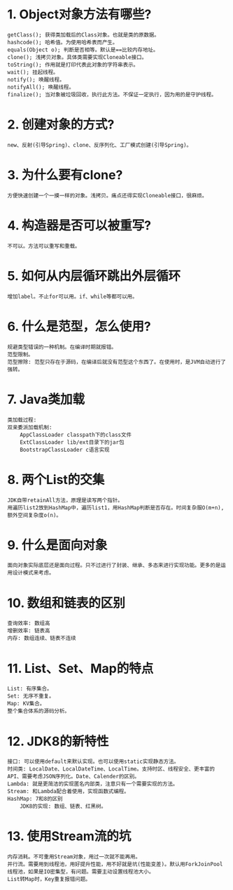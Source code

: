 # 1. Object对象方法有哪些?
    getClass(); 获得类加载后的Class对象。也就是类的原数据。
    hashcode(); 哈希值。为使用哈希表而产生。
    equals(Object o); 判断是否相等。默认是==比较内存地址。
    clone(); 浅拷贝对象。具体类需要实现Cloneable接口。
    toString(); 作用就是打印代表此对象的字符串表示。
    wait(); 挂起线程。
    notify(); 唤醒线程。
    notifyAll(); 唤醒线程。
    finalize(); 当对象被垃圾回收，执行此方法。不保证一定执行，因为用的是守护线程。
# 2. 创建对象的方式?
    new、反射(引导Spring)、clone、反序列化、工厂模式创建(引导Spring)。
# 3. 为什么要有clone?
    方便快速创建一个一摸一样的对象。浅拷贝。痛点还得实现Cloneable接口，很麻烦。
# 4. 构造器是否可以被重写?
    不可以。方法可以重写和重载。
# 5. 如何从内层循环跳出外层循环
    增加label。不止for可以用。if、while等都可以用。
# 6. 什么是范型，怎么使用?
    规避类型错误的一种机制。在编译时期就报错。
    范型限制。
    范型擦除: 范型只存在于源码，在编译后就没有范型这个东西了。在使用时，是JVM自动进行了强转。
# 7. Java类加载
    类加载过程:
    双亲委派加载机制: 
        AppClassLoader classpath下的class文件
        ExtClassLoader lib/ext目录下的jar包
        BootstrapClassLoader c语言实现
# 8. 两个List的交集
    JDK自带retainAll方法，原理是读写两个指针。
    用遍历list2放到HashMap中，遍历list1，用HashMap判断是否存在。时间复杂服O(m+n),额外空间复杂度o(n)。
# 9. 什么是面向对象
    面向对象实际底层还是面向过程。只不过进行了封装、继承、多态来进行实现功能。更多的是运用设计模式来考虑。
# 10. 数组和链表的区别
    查询效率: 数组高
    增删效率: 链表高
    内存: 数组连续、链表不连续
# 11. List、Set、Map的特点
    List: 有序集合。
    Set: 无序不重复。
    Map: KV集合。
    整个集合体系的源码分析。
# 12. JDK8的新特性
    接口: 可以使用default来默认实现。也可以使用static实现静态方法。
    时间类: LocalDate、LocalDateTime、LocalTime。支持时区、线程安全、更丰富的API、需要考虑JSON序列化。Date、Calender的区别。
    Lambda: 就是更简洁的实现匿名内部类，注意只有一个需要实现的方法。
    Stream: 和Lambda配合着使用，实现函数式编程。
    HashMap: 7和8的区别
        JDK8的实现: 数组、链表、红黑树。
# 13. 使用Stream流的坑
    内存消耗。不可重用Stream对象，用过一次就不能再用。
    并行流。需要用到线程池，用好提升性能，用不好就是坑(性能变差)。默认用ForkJoinPool线程池，如果是IO密集型，有问题。需要主动设置线程池大小。
    List转Map时，Key重复报错问题。
